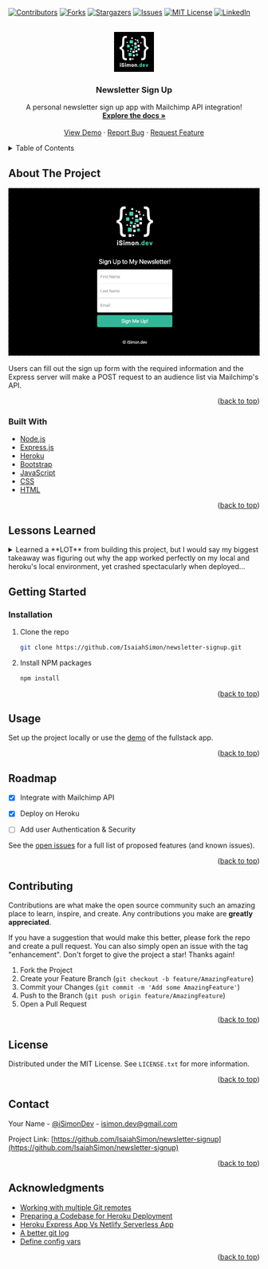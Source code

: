 <div id="top"></div>

[![Contributors][contributors-shield]][contributors-url]
[![Forks][forks-shield]][forks-url]
[![Stargazers][stars-shield]][stars-url]
[![Issues][issues-shield]][issues-url]
[![MIT License][license-shield]][license-url]
[![LinkedIn][linkedin-shield]][linkedin-url]



<!-- PROJECT LOGO -->
<br />
<div align="center">
  <a href="https://github.com/IsaiahSimon">
    <img src="./public/images/logo_500x500_dark.png" alt="Logo" width="80" height="80">
  </a>

<h3 align="center">Newsletter Sign Up</h3>

  <p align="center">
    A personal newsletter sign up app with Mailchimp API integration!
    <br />
    <a href="https://github.com/IsaiahSimon/newsletter-signup"><strong>Explore the docs »</strong></a>
    <br />
    <br />
    <a href="https://isimondev-newsletter.herokuapp.com/">View Demo</a>
    ·
    <a href="https://github.com/IsaiahSimon/newsletter-signup/issues">Report Bug</a>
    ·
    <a href="https://github.com/IsaiahSimon/newsletter-signup/issues">Request Feature</a>
  </p>
</div>



<!-- TABLE OF CONTENTS -->
<details>
  <summary>Table of Contents</summary>
  <ol>
    <li>
      <a href="#about-the-project">About The Project</a>
      <ul>
        <li><a href="#built-with">Built With</a></li>
      </ul>
    </li>
    <li><a href="#lessons-learned">Lessons Learned</a></li>
    <li>
      <a href="#getting-started">Getting Started</a>
      <ul>
        <li><a href="#installation">Installation</a></li>
      </ul>
    </li>
    <li><a href="#usage">Usage</a></li>
    <li><a href="#roadmap">Roadmap</a></li>
    <li><a href="#contributing">Contributing</a></li>
    <li><a href="#license">License</a></li>
    <li><a href="#contact">Contact</a></li>
    <li><a href="#acknowledgments">Acknowledgments</a></li>
  </ol>
</details>



<!-- ABOUT THE PROJECT -->
## About The Project

[![Product Name Screen Shot][product-screenshot]](https://isimondev-newsletter.herokuapp.com/)

Users can fill out the sign up form with the required information and the Express server will make a POST request to an audience list via Mailchimp's API.

<p align="right">(<a href="#top">back to top</a>)</p>



### Built With

* [Node.js](https://nodejs.dev/)
* [Express.js](https://expressjs.com/)
* [Heroku](https://www.heroku.com/)
* [Bootstrap](https://getbootstrap.com/)
* [JavaScript](https://www.javascript.com/)
* [CSS](https://developer.mozilla.org/en-US/docs/Web/CSS)
* [HTML](https://developer.mozilla.org/en-US/docs/Web/HTML)

<p align="right">(<a href="#top">back to top</a>)</p>

<!-- LESSONS LEARNED -->
## Lessons Learned
<details>
<summary>
Learned a **LOT** from building this project, but I would say my biggest takeaway was figuring out why the app worked perfectly on my local and heroku's local environment, yet crashed spectacularly when deployed...
</summary>

I discovered that the Mailchimp url wasn't being built properly during deployment due to being "blind" to the environment variables I used.

The local versions saw these env variables perfectly fine, but for some reason heroku couldn't. After coming over the Heroku docs again, I learned about setting "config vars" ...and viola! The app now built the url correctly, got authenticated by Mailchimp and sucessfully completed the post request. This was a big moment for me, an one I shall not soon forget!


**Express.js:**
- creating different post routes (home, success, failure)
- using body-parser middleware for parsing incoming request bodies
- HTTPS Node.js module
- dotenv module and process.env
- packaging and stringify JSON data to be sent to Mailchimp

**Mailchimp API:**
- configure root url for making POST requests to an audience list.

**Git**
- push to multiple remotes at the same time (GitHub and Heroku)

**Heroku:**
- prepare app for deployment on Heroku's servers
- Heroku CLI
- pushing commits to Heroku's git repo
- scaling the app with Heroku dynos
- Heroku logs
- Procfile
- declaring app denendencies via package.json
- running app locally via Heroku local
- define Config Vars to externalize keys or external resource addresses
</details>

<!-- GETTING STARTED -->
## Getting Started
### Installation

1. Clone the repo
   ```sh
   git clone https://github.com/IsaiahSimon/newsletter-signup.git
   ```
2. Install NPM packages
   ```sh
   npm install
   ```

<p align="right">(<a href="#top">back to top</a>)</p>



<!-- USAGE EXAMPLES -->
## Usage

Set up the project locally or use the [demo](https://isimondev-newsletter.herokuapp.com/) of the fullstack app.

<p align="right">(<a href="#top">back to top</a>)</p>



<!-- ROADMAP -->
## Roadmap

- [x] Integrate with Mailchimp API
- [x] Deploy on Heroku
- [ ] Add user Authentication & Security


See the [open issues](https://github.com/IsaiahSimon/newsletter-signup/issues) for a full list of proposed features (and known issues).

<p align="right">(<a href="#top">back to top</a>)</p>

<!-- CONTRIBUTING -->
## Contributing

Contributions are what make the open source community such an amazing place to learn, inspire, and create. Any contributions you make are **greatly appreciated**.

If you have a suggestion that would make this better, please fork the repo and create a pull request. You can also simply open an issue with the tag "enhancement".
Don't forget to give the project a star! Thanks again!

1. Fork the Project
2. Create your Feature Branch (`git checkout -b feature/AmazingFeature`)
3. Commit your Changes (`git commit -m 'Add some AmazingFeature'`)
4. Push to the Branch (`git push origin feature/AmazingFeature`)
5. Open a Pull Request

<p align="right">(<a href="#top">back to top</a>)</p>



<!-- LICENSE -->
## License

Distributed under the MIT License. See `LICENSE.txt` for more information.

<p align="right">(<a href="#top">back to top</a>)</p>



<!-- CONTACT -->
## Contact

Your Name - [@iSimonDev](https://twitter.com/iSimonDev) - isimon.dev@gmail.com

Project Link: [https://github.com/IsaiahSimon/newsletter-signup](https://github.com/IsaiahSimon/newsletter-signup)

<p align="right">(<a href="#top">back to top</a>)</p>



<!-- ACKNOWLEDGMENTS -->
## Acknowledgments

* [Working with multiple Git remotes](https://jigarius.com/blog/multiple-git-remote-repositories)
* [Preparing a Codebase for Heroku Deployment](https://devcenter.heroku.com/articles/preparing-a-codebase-for-heroku-deployment)
* [Heroku Express App Vs Netlify Serverless App](https://www.youtube.com/watch?v=hpvCd5WKGLU)
* [A better git log](https://coderwall.com/p/euwpig/a-better-git-log)
* [Define config vars](https://devcenter.heroku.com/articles/getting-started-with-nodejs#define-config-vars)

<p align="right">(<a href="#top">back to top</a>)</p>



<!-- MARKDOWN LINKS & IMAGES -->
<!-- https://www.markdownguide.org/basic-syntax/#reference-style-links -->
[contributors-shield]: https://img.shields.io/github/contributors/IsaiahSimon/newsletter-signup.svg?style=for-the-badge
[contributors-url]: https://github.com/IsaiahSimon/newsletter-signup/graphs/contributors
[forks-shield]: https://img.shields.io/github/forks/IsaiahSimon/newsletter-signup.svg?style=for-the-badge
[forks-url]: https://github.com/IsaiahSimon/newsletter-signup/network/members
[stars-shield]: https://img.shields.io/github/stars/IsaiahSimon/newsletter-signup.svg?style=for-the-badge
[stars-url]: https://github.com/IsaiahSimon/newsletter-signup/stargazers
[issues-shield]: https://img.shields.io/github/issues/IsaiahSimon/newsletter-signup.svg?style=for-the-badge
[issues-url]: https://github.com/IsaiahSimon/newsletter-signup/issues
[license-shield]: https://img.shields.io/github/license/IsaiahSimon/newsletter-signup.svg?style=for-the-badge
[license-url]: https://github.com/IsaiahSimon/newsletter-signup/blob/main/LICENSE.txt
[linkedin-shield]: https://img.shields.io/badge/-LinkedIn-black.svg?style=for-the-badge&logo=linkedin&colorB=555
[linkedin-url]: https://linkedin.com/in/isaiahsimon101
[product-screenshot]: ./public/images/gif-isimondev-newsletter.gif